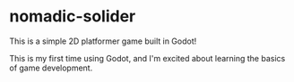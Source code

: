 # nomadic-solider
This is a simple 2D platformer game built in Godot!

This is my first time using Godot, and I'm excited about learning the basics of game development.
